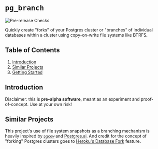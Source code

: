 # `pg_branch`

![Pre-release Checks](https://github.com/NAlexPear/pg_branch/actions/workflows/check.yml/badge.svg?branch=master)

Quickly create "forks" of your Postgres cluster or "branches" of individual databases within a cluster using copy-on-write file systems like BTRFS.

## Table of Contents

1. [Introduction](#introduction)
2. [Similar Projects](#similar-projects)
2. [Getting Started](#getting-started)

## Introduction

Disclaimer: this is **pre-alpha software**, meant as an experiment and proof-of-concept. Use at your own risk!

## Similar Projects

This project's use of file system snapshots as a branching mechanism is heavily inspired by [`pgcow`](https://github.com/Photonios/pgcow) and [Postgres.ai](https://postgres.ai/). And credit for the concept of "forking" Postgres clusters goes to [Heroku's Database Fork](https://devcenter.heroku.com/articles/heroku-postgres-fork) feature.
